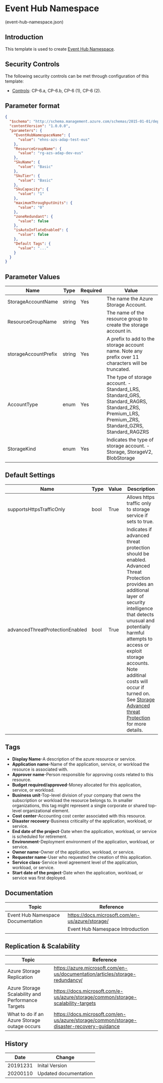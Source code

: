 # Event Hub Namespace 
(event-hub-namespace.json)

## Introduction

This template is used to create [Event Hub Namespace](https://docs.microsoft.com/en-us/azure/templates/microsoft.eventhub/allversions).

## Security Controls

The following security controls can be met through configuration of this template:

* [Controls](event-hub-namespace-controls.md): CP-6.a, CP-6.b, CP-6 (1), CP-6 (2).  

## Parameter format

```JSON
{
  "$schema": "http://schema.management.azure.com/schemas/2015-01-01/deploymentParameters.json#",
  "contentVersion": "1.0.0.0",
  "parameters": {
    "EventHubNamespaceName": {
      "value": "ehns-azs-adap-test-eus"
    },
    "ResourceGroupName": {
      "value": "rg-azs-adap-dev-eus"
    },
    "SkuName": {
      "value": "Basic"
    },
    "SkuTier": {
      "value": "Basic"
    },
    "SkuCapacity": {
      "value": "1"
    },
    "maximumThroughputUnits": {
      "value": "0"
    },
    "zoneRedundant": {
      "value": false
    },
    "isAutoInflateEnabled": {
      "value": false
    },
    "Default Tags": {
      "value": "..."
    }
  }
}
```

## Parameter Values

|Name        |Type   |Required |Value                               |
|------------|-------|---------|------------------------------------|
|StorageAccountName     |string |Yes       | The name the Azure Storage Account.|
|ResourceGroupName| string |Yes | The name of the resource group to create the storage account in.|
|storageAccountPrefix|string|Yes| A prefix to add to the storage account name.  Note any prefix over 11 characters will be truncated.|
|AccountType |enum   |Yes | The type of storage account.  - Standard_LRS, Standard_GRS, Standard_RAGRS, Standard_ZRS, Premium_LRS, Premium_ZRS, Standard_GZRS, Standard_RAGZRS
|StorageKind|enum| Yes| Indicates the type of storage account. - Storage, StorageV2, BlobStorage|

## Default Settings
|Name        |Type   |Value |Description                               |
|------------|-------|---------|------------------------------------|
|supportsHttpsTrafficOnly|bool|True|Allows https traffic only to storage service if sets to true.|
|advancedThreatProtectionEnabled| bool|True|Indicates if advanced threat protection should be enabled.  Advanced Threat Protection provides an additional layer of security intelligence that detects unusual and potentially harmful attempts to access or exploit storage accounts.  Note additinal costs will occur if turned on. See [Storage Advanced threat Protection](https://docs.microsoft.com/en-us/azure/storage/common/storage-advanced-threat-protection) for more details.|

## Tags ##
- **Display Name**-A description of the azure resource or service.
- **Application name**-Name of the application, service, or workload the resource is associated with.
- **Approver name**-Person responsible for approving costs related to this resource.
- **Budget required/approved**-Money allocated for this application, service, or workload.
- **Business unit**-Top-level division of your company that owns the subscription or workload the resource belongs to. In smaller organizations, this tag might represent a single corporate or shared top-level organizational element.
- **Cost center**-Accounting cost center associated with this resource.
- **Disaster recovery**-Business criticality of the application, workload, or service.
- **End date of the project**-Date when the application, workload, or service is scheduled for retirement.
- **Environment**-Deployment environment of the application, workload, or service.
- **Owner name**-Owner of the application, workload, or service.
- **Requester name**-User who requested the creation of this application.
- **Service class**-Service level agreement level of the application, workload, or service.
- **Start date of the project**-Date when the application, workload, or service was first deployed.

## Documentation
| Topic | Reference |
| --- | --- |
|Event Hub Namespace Documentation| https://docs.microsoft.com/en-us/azure/storage/|
||Event Hub Namespace Introduction| https://docs.microsoft.com/en-us/azure/storage/common/storage-introduction|

## Replication & Scalability

| Topic | Reference |
| --- | --- |
|Azure Storage Replication| https://azure.microsoft.com/en-us/documentation/articles/storage-redundancy/|
|Azure Storage Scalability and Performance Targets| https://docs.microsoft.com/e-us/azure/storage/common/storage-scalability-targets|
|What to do if an Azure Storage outage occurs| https://docs.microsoft.com/en-us/azure/storage/common/storage-disaster-recovery-guidance|


## History

|Date       | Change                |
|-----------|-----------------------|
|20191231 | Inital Version|
|20200110 | Updated documentation|
